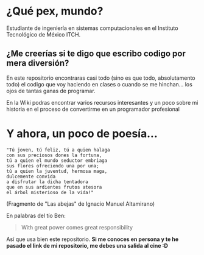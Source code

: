 ﻿# ¿Qué pex, mundo?
Estudiante de ingeniería en sistemas computacionales en el Instituto Tecnológico de México ITCH.

## ¿Me creerías si te digo que escribo codigo por mera diversión?

En este repositorio encontraras casi todo (sino es que todo, absolutamento todo) el codigo que voy haciendo en clases o cuando se me hinchan... los ojos de tantas ganas de programar.

En la Wiki podras encontrar varios recursos interesantes y un poco sobre mi historia en el proceso de convertirme en un programador profesional

# Y ahora, un poco de poesía...

```
"Tú joven, tú feliz, tú a quien halaga
con sus preciosos dones la fortuna, 
tú a quien el mundo seductor embriaga
sus flores ofreciendo una por una;
tú a quien la juventud, hermosa maga,
dulcemente convida
a disfrutar la dicha tentadora
que en sus ardientes frutos atesora
el árbol misterioso de la vida!"
```

(Fragmento de "Las abejas" de Ignacio Manuel Altamirano)

En palabras del tío Ben:
>With great power comes great responsibility

Así que usa bien este repositorio. **Si me conoces en persona y te he pasado el link de mi repositorio, me debes una salida al cine :D**
